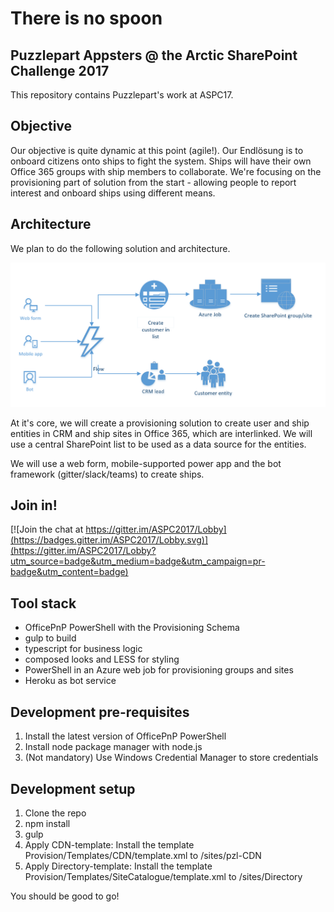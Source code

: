 
# There is no spoon #

## Puzzlepart Appsters @ the Arctic SharePoint Challenge 2017 ##

This repository contains Puzzlepart's work at ASPC17.

## Objective ##

Our objective is quite dynamic at this point (agile!). Our Endlösung is to onboard citizens onto ships to fight the system. Ships will have their own Office 365 groups with ship members to collaborate. We're focusing on the provisioning part of solution from the start - allowing people to report interest and onboard ships using different means.

## Architecture ##
We plan to do the following solution and architecture.

![Architecture idea](Documentation/Architecture.PNG "Architecture idea")

At it's core, we will create a provisioning solution to create user and ship entities in CRM and ship sites in Office 365, which are interlinked. We will use a central SharePoint list to be used as a data source for the entities.

We will use a web form, mobile-supported power app and the bot framework (gitter/slack/teams) to create ships.

## Join in! ##

[![Join the chat at https://gitter.im/ASPC2017/Lobby](https://badges.gitter.im/ASPC2017/Lobby.svg)](https://gitter.im/ASPC2017/Lobby?utm_source=badge&utm_medium=badge&utm_campaign=pr-badge&utm_content=badge)

## Tool stack ##

* OfficePnP PowerShell with the Provisioning Schema
* gulp to build
* typescript for business logic
* composed looks and LESS for styling
* PowerShell in an Azure web job for provisioning groups and sites
* Heroku as bot service

## Development pre-requisites ##

1. Install the latest version of OfficePnP PowerShell
2. Install node package manager with node.js
3. (Not mandatory) Use Windows Credential Manager to store credentials

## Development setup ##

1. Clone the repo
2. npm install
3. gulp
4. Apply CDN-template: Install the template Provision/Templates/CDN/template.xml to /sites/pzl-CDN
5. Apply Directory-template: Install the template Provision/Templates/SiteCatalogue/template.xml to /sites/Directory

You should be good to go!